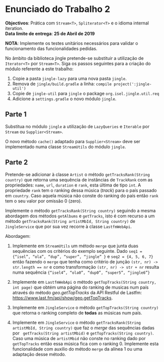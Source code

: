 # Enunciado do Trabalho 2

**Objectivos**: Prática com `Stream<T>`, `Spliterator<T>` e o idioma internal
iteration.
<br>
**Data limite de entrega**: **25 de Abril de 2019**

**NOTA**: Implemente os testes unitários necessários para validar o
funcionamento das funcionalidades pedidas.

No âmbito da biblioteca jingle pretende-se substituir a utilização de
`Iterator<T>` por `Stream<T>`. 
Siga os passos seguintes para a criação do módulo referente a este
trabalho:

1. Copie a pasta `jingle-lazy` para uma nova pasta `jingle`.
2. Remova de `jingle/build.gradle` a linha: `compile project(':jingle-util')`
3. Copie de `jingle-util` para `jingle` o package `org.isel.jingle.util.req`
4. Adicione a `settings.gradle` o novo módulo `jingle`.

## Parte 1

Substitua no módulo `jingle` a utilização de `LazyQueries` e `Iterable` por
`Stream` ou `Supplier<Stream>`.

O novo método `cache()` adaptado para `Supplier<Stream>` deve ser implementado
numa classe `StreamUtils` do módulo `jingle`.

## Parte 2

Pretende-se adicionar à classe `Artist` o método `getTracksRank(String country)`
que retorna uma sequência de instâncias de `TrackRank` com as propriedades:
`name`, `url`, `duration` e `rank`, esta última de tipo `int`. A propriedade
`rank` tem o ranking dessa música (_track_) para o país passado em `country`.
Caso aquela música não conste do ranking do país então `rank` tem o seu valor
por omissão 0 (zero).

Implemente o método `getTracksRank(String country)` seguindo a mesma abordagem
dos métodos `getAlbums` e `getTracks`, isto é com recurso a um método
`getTracksRank(String artistMbId, String country)` de `JingleService` que por
sua vez recorre à classe `LastfmWebApi`. 

Abordagem: 

1. Implemente em `StreamUtils` um método `merge` que junta duas sequências com
   os critérios do exemplo seguinte. Dado `seq1 = {“isel”, “ola”, “dup”,
   “super”, “jingle” }` e `seq2 = {4, 5, 6, 7}` então fazendo o `merge` que
   tenha como critério de junção `(str, nr) -> str.length == nr` e como
   transformação `(str, nr) -> str + nr` resulta numa sequência `{“isel4”,
   “ola0”, “dup0”, “super5”, “jingle6”}`

2. Implemente em `LastfmWebApi` o método `getTopTracks(String country, int
   page)` que obtém uma página do ranking de musicas num país através do método
   _geo.getTopTracks_ da API Restful de Lastfm:  
   https://www.last.fm/api/show/geo.getTopTracks.

3. Implemente em `JingleService` o método `getTopTracks(String country)` que
   retorna o ranking completo de **todas** as músicas num país.

4. Implemente em `JingleService` o método `getTracksRank(String artistMbId,
   String country)` que faz o _merge_ das sequências dadas por `
   getTracks(String artistMbid)` e `getTopTracks(String country)`. Caso uma
   música de `artistMbid` não conste no ranking dado por `getTopTracks` então
   essa música fica com o ranking 0. Implemente esta funcionalidade com auxilio
   do método `merge` da alínea 1 ou uma adaptação desse método.

